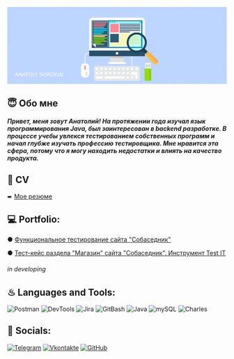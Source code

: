 ![Header](https://github.com/asorokin2107/asorokin2107/blob/main/assets/qa-qc-tester-career-mini-1024x359.png)


## 😇 Обо мне

##### Привет, меня зовут Анатолий! На протяжении года изучал язык программирования Java, был заинтересован в backend разработке. В процессе учебы увлекся тестированием собственных программ и начал глубже изучать профессию тестировщика. Мне нравится эта сфера, потому что я могу находить недостатки и влиять на качество продукта.

## 📄 CV
➨ [Мое резюме](https://drive.google.com/file/d/104636izoOi_D-LTMXA7fxWsrHQp09mUz/view?usp=sharing)  



## 💻 Portfolio:
● [Функциональное тестирование сайта "Собаседник"](https://imgur.com/a/gT2bGnt)


● [Тест-кейс раздела "Магазин" сайта "Собаседник". Инструмент Test IT](https://imgur.com/a/WITqJsO)
###### in developing


## ♨ Languages and Tools:
![Postman](https://img.shields.io/badge/-Postman-090909?style=for-the-badge&logo=Postman&logoColor=FFA500)
![DevTools](https://img.shields.io/badge/-DevTools-090909?style=for-the-badge&logo=GoogleChrome&logoColor=097CDB)
![Jira](https://img.shields.io/badge/-Jira-090909?style=for-the-badge&logo=Jira&logoColor=87CEFA)
![GitBash](https://img.shields.io/badge/-GitBash-090909?style=for-the-badge&logo=Git&logoColor=F88C00)
![Java](https://img.shields.io/badge/-Java-090909?style=for-the-badge&logo=openjdk&logoColor=E9D54D)
![mySQL](https://img.shields.io/badge/-mySQL-090909?style=for-the-badge&logo=mySQL&logoColor=E5D3FF)
![Charles](https://img.shields.io/badge/-Charles-090909?style=for-the-badge&logo=Charles&logoColor=6296CC)

## 📲 Socials:
[![Telegram](https://img.shields.io/badge/-Telegram-090909?style=for-the-badge&logo=telegram&logoColor=27A0D9)](https://t.me/sonofacolonel)
[![Vkontakte](https://img.shields.io/badge/vkontakte-%232E87FB.svg?&style=for-the-badge&logo=vk&logoColor=white)](https://vk.com/touchmoneyprod) 
[![GitHub](https://img.shields.io/badge/github-%2324292e.svg?&style=for-the-badge&logo=github&logoColor=white)](https://github.com/asorokin) 


